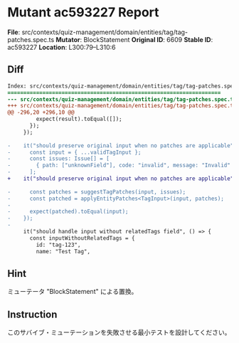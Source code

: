 # Mutant ac593227 Report

**File**: src/contexts/quiz-management/domain/entities/tag/tag-patches.spec.ts
**Mutator**: BlockStatement
**Original ID**: 6609
**Stable ID**: ac593227
**Location**: L300:79–L310:6

## Diff

```diff
Index: src/contexts/quiz-management/domain/entities/tag/tag-patches.spec.ts
===================================================================
--- src/contexts/quiz-management/domain/entities/tag/tag-patches.spec.ts	original
+++ src/contexts/quiz-management/domain/entities/tag/tag-patches.spec.ts	mutated #6609
@@ -296,20 +296,10 @@
         expect(result).toEqual([]);
       });
     });
 
-    it("should preserve original input when no patches are applicable", () => {
-      const input = { ...validTagInput };
-      const issues: Issue[] = [
-        { path: ["unknownField"], code: "invalid", message: "Invalid" },
-      ];
+    it("should preserve original input when no patches are applicable", () => {});
 
-      const patches = suggestTagPatches(input, issues);
-      const patched = applyEntityPatches<TagInput>(input, patches);
-
-      expect(patched).toEqual(input);
-    });
-
     it("should handle input without relatedTags field", () => {
       const inputWithoutRelatedTags = {
         id: "tag-123",
         name: "Test Tag",
```

## Hint

ミューテータ "BlockStatement" による置換。

## Instruction

このサバイブ・ミューテーションを失敗させる最小テストを設計してください。
